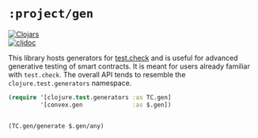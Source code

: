 # `:project/gen`

[![Clojars](https://img.shields.io/clojars/v/world.convex/gen.clj.svg)](https://clojars.org/world.convex/gen.clj)  
[![cljdoc](https://cljdoc.org/badge/world.convex/gen.clj)](https://cljdoc.org/d/world.convex/gen.clj/CURRENT)

This library hosts generators for [test.check](https://github.com/clojure/test.check) and is useful for advanced
generative testing of smart contracts. It is meant for users already familiar with `test.check`. The overall API tends
to resemble the `clojure.test.generators` namespace.

```clojure
(require '[clojure.test.generators :as TC.gen]
         '[convex.gen              :as $.gen])


(TC.gen/generate $.gen/any)
```

